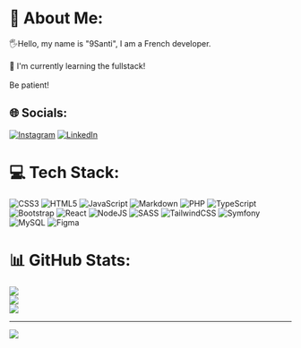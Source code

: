# 💫 About Me:

🖐️Hello, my name is "9Santi", I am a French developer.<br><br>🌱 I'm currently learning the fullstack!<br><br>Be patient!

## 🌐 Socials:

[![Instagram](https://img.shields.io/badge/Instagram-%23E4405F.svg?logo=Instagram&logoColor=white)](https://instagram.com/neufsanti)
[![LinkedIn](https://img.shields.io/badge/LinkedIn-%230077B5.svg?logo=linkedin&logoColor=white)](https://linkedin.com/in/arnaud-saintandre) 

# 💻 Tech Stack:

![CSS3](https://img.shields.io/badge/css3-%231572B6.svg?style=flat&logo=css3&logoColor=white) ![HTML5](https://img.shields.io/badge/html5-%23E34F26.svg?style=flat&logo=html5&logoColor=white) ![JavaScript](https://img.shields.io/badge/javascript-%23323330.svg?style=flat&logo=javascript&logoColor=%23F7DF1E) ![Markdown](https://img.shields.io/badge/markdown-%23000000.svg?style=flat&logo=markdown&logoColor=white) ![PHP](https://img.shields.io/badge/php-%23777BB4.svg?style=flat&logo=php&logoColor=white) ![TypeScript](https://img.shields.io/badge/typescript-%23007ACC.svg?style=flat&logo=typescript&logoColor=white) ![Bootstrap](https://img.shields.io/badge/bootstrap-%23563D7C.svg?style=flat&logo=bootstrap&logoColor=white) ![React](https://img.shields.io/badge/react-%2320232a.svg?style=flat&logo=react&logoColor=%2361DAFB) ![NodeJS](https://img.shields.io/badge/node.js-6DA55F?style=flat&logo=node.js&logoColor=white) ![SASS](https://img.shields.io/badge/SASS-hotpink.svg?style=flat&logo=SASS&logoColor=white) ![TailwindCSS](https://img.shields.io/badge/tailwindcss-%2338B2AC.svg?style=flat&logo=tailwind-css&logoColor=white) ![Symfony](https://img.shields.io/badge/symfony-%23000000.svg?style=flat&logo=symfony&logoColor=white) ![MySQL](https://img.shields.io/badge/mysql-%2300f.svg?style=flat&logo=mysql&logoColor=white) ![Figma](https://img.shields.io/badge/figma-%23F24E1E.svg?style=flat&logo=figma&logoColor=white)

# 📊 GitHub Stats:

![](https://github-readme-stats.vercel.app/api?username=9Santi&theme=radical&hide_border=true&include_all_commits=false&count_private=false)<br/>
![](https://github-readme-streak-stats.herokuapp.com/?user=9Santi&theme=radical&hide_border=true)<br/>
![](https://github-readme-stats.vercel.app/api/top-langs/?username=9Santi&theme=radical&hide_border=true&include_all_commits=false&count_private=false&layout=compact)

---

[![](https://visitcount.itsvg.in/api?id=9Santi&icon=5&color=6)](https://visitcount.itsvg.in)

